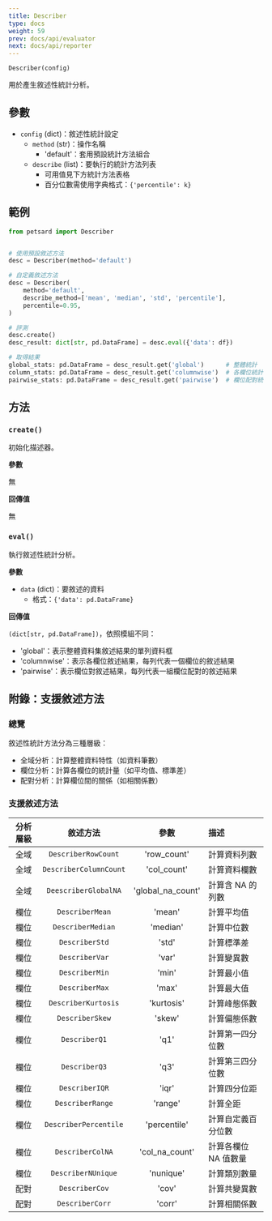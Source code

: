 ```yaml
---
title: Describer
type: docs
weight: 59
prev: docs/api/evaluator
next: docs/api/reporter
---
```


```python
Describer(config)
```

用於產生敘述性統計分析。

## 參數

- `config` (dict)：敘述性統計設定
  - `method` (str)：操作名稱
    - 'default'：套用預設統計方法組合
  - `describe` (list)：要執行的統計方法列表
    - 可用值見下方統計方法表格
    - 百分位數需使用字典格式：`{'percentile': k}`

## 範例

```python
from petsard import Describer


# 使用預設敘述方法
desc = Describer(method='default')

# 自定義敘述方法
desc = Describer(
    method='default',
    describe_method=['mean', 'median', 'std', 'percentile'],
    percentile=0.95,
)

# 評測
desc.create()
desc_result: dict[str, pd.DataFrame] = desc.eval({'data': df})

# 取得結果
global_stats: pd.DataFrame = desc_result.get('global')      # 整體統計
column_stats: pd.DataFrame = desc_result.get('columnwise')  # 各欄位統計
pairwise_stats: pd.DataFrame = desc_result.get('pairwise')  # 欄位配對統計
```

## 方法

### `create()`

初始化描述器。

**參數**

無

**回傳值**

無

### `eval()`

執行敘述性統計分析。

**參數**

- `data` (dict)：要敘述的資料
  - 格式：`{'data': pd.DataFrame}`

**回傳值**

`(dict[str, pd.DataFrame])`，依照模組不同：
  - 'global'：表示整體資料集敘述結果的單列資料框
  - 'columnwise'：表示各欄位敘述結果，每列代表一個欄位的敘述結果
  - 'pairwise'：表示欄位對敘述結果，每列代表一組欄位配對的敘述結果

## 附錄：支援敘述方法

### 總覽

敘述性統計方法分為三種層級：
- 全域分析：計算整體資料特性（如資料筆數）
- 欄位分析：計算各欄位的統計量（如平均值、標準差）
- 配對分析：計算欄位間的關係（如相關係數）

### 支援敘述方法

| 分析層級 | 敘述方法 | 參數 | 描述 |
| :---: | :---: | :---: | :--- |
| 全域 | `DescriberRowCount` | 'row_count' | 計算資料列數 |
| 全域 | `DescriberColumnCount` | 'col_count' | 計算資料欄數 |
| 全域 | `DeescriberGlobalNA` | 'global_na_count' | 計算含 NA 的列數 |
| 欄位 | `DescriberMean` | 'mean' | 計算平均值 |
| 欄位 | `DescriberMedian` | 'median' | 計算中位數 |
| 欄位 | `DescriberStd` | 'std' | 計算標準差 |
| 欄位 | `DescriberVar` | 'var' | 計算變異數 |
| 欄位 | `DescriberMin` | 'min' | 計算最小值 |
| 欄位 | `DescriberMax` | 'max' | 計算最大值 |
| 欄位 | `DescriberKurtosis` | 'kurtosis' | 計算峰態係數 |
| 欄位 | `DescriberSkew` | 'skew' | 計算偏態係數 |
| 欄位 | `DescriberQ1` | 'q1' | 計算第一四分位數 |
| 欄位 | `DescriberQ3` | 'q3' | 計算第三四分位數 |
| 欄位 | `DescriberIQR` | 'iqr' | 計算四分位距 |
| 欄位 | `DescriberRange` | 'range' | 計算全距 |
| 欄位 | `DescriberPercentile` | 'percentile' | 計算自定義百分位數 |
| 欄位 | `DescriberColNA` | 'col_na_count' | 計算各欄位 NA 值數量 |
| 欄位 | `DescriberNUnique` | 'nunique' | 計算類別數量 |
| 配對 | `DescriberCov` | 'cov' | 計算共變異數 |
| 配對 | `DescriberCorr` | 'corr' | 計算相關係數 |